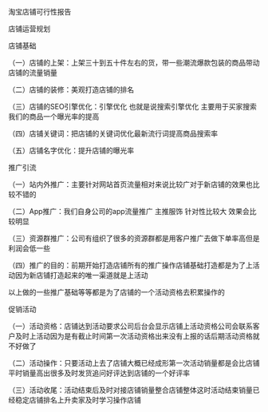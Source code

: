 淘宝店铺可行性报告

店铺运营规划

店铺基础

（一）店铺的上架：上架三十到五十件左右的货，带一些潮流爆款包装的商品带动店铺的流量销量

（二）店铺的装修：美观打造店铺的排名

（三）店铺的SEO引擎优化：引擎优化 也就是说搜索引擎优化 主要用于买家搜索我们的商品一个曝光率的提高

（四）店铺关键词：把店铺的关键词优化最新流行词提高商品搜索率

（五）店铺名字优化：提升店铺的曝光率

推广引流

（一）站内外推广：主要针对网站首页流量相对来说比较广对于新店铺的效果也比较不错的

（二）App推广：我们自身公司的app流量推广 主推服饰 针对性比较大 效果会比较明显

（三）资源群推广：公司有组织了很多的资源群都是用客户推广去做下单率高但是利润会低一些

（四）推广的目的：前期开始打造店铺所有的推广操作店铺基础打造都是为了上活动因为新店铺打造起来的唯一渠道就是上活动

以上做的一些推广基础等等都是为了店铺的一个活动资格去积累操作的

促销活动

（一）活动资格：店铺达到活动要求公司后台会显示店铺上活动资格公司会联系客户及时上活动因为是有截止时间第一次活动资格出来没有上报的话后期活动资格就不好做了

（二）活动操作：只要活动上去了店铺大概已经成形第一次活动销量都是会比店铺平时销量高出很多及时发货追问好评达到店铺的一个好评率

（三）活动收尾：活动结束后及时对接店铺销量整合店铺整体这时活动结束销量已经稳定店铺排名上升卖家及时学习操作店铺









